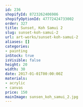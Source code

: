 ```yaml
---
id: 236
shopifyId: 8723262406986
shopifyOptionId: 47772424733002
order: 327
title: Sunset, Koh Samui 2
slug: sunset-koh-samui-2
url: art-works/sunset-koh-samui-2
aliases: []
categories:
- painting
inStock: true
isVisible: false
height: 20
width: 30
date: 2017-01-01T00:00:00Z
materials:
- acrylic
- canvas
price: 150
mainImage: sunsen_koh_samui_2.jpg
---
```

